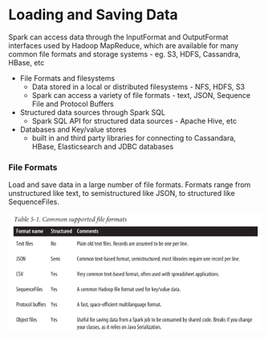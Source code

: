 # Loading and Saving Data
  
  Spark can access data through the InputFormat and OutputFormat interfaces used by Hadoop MapReduce, which are available for many common file formats and storage systems - eg. S3, HDFS, Cassandra, HBase, etc
  
  - File Formats and filesystems
    - Data stored in a local or distributed filesystems - NFS, HDFS, S3
    - Spark can access a variety of file formats - text, JSON, Sequence File and Protocol Buffers
  - Structured data sources through Spark SQL
    - Spark SQL API for structured data sources - Apache Hive, etc
  - Databases and Key/value stores
    - built in and third party libraries for connecting to Cassandara, HBase, Elasticsearch and JDBC databases
  ### File Formats
    
  Load and save data in a large number of file formats. Formats range from unstructured like text, to semistructured like JSON, to structured like SequenceFiles.

![Supported File Formats](ls05.jpeg)

